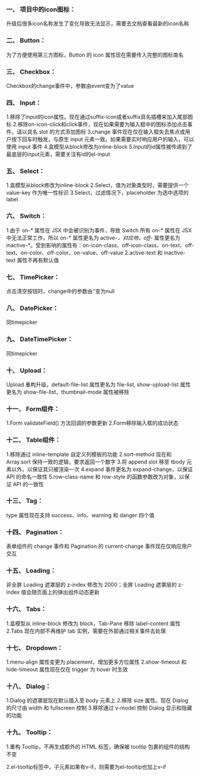 ### 一、	项目中的icon图标：
升级后很多icon名称发生了变化导致无法显示，需要去文档查看最新的icon名称

### 二、	Button：
为了方便使用第三方图标，Button 的 icon 属性现在需要传入完整的图标类名

### 三、	Checkbox：
Checkbox的change事件中，参数由event变为了value

### 四、	Input：
1.移除了input的icon属性。现在通过suffix-icon或者suffix具名插槽来加入尾部图标
2.移除on-icon-click和click事件，现在如果需要为输入框中的图标添加点击事件，请以具名 slot 的方式添加图标
3.change 事件现在仅在输入框失去焦点或用户按下回车时触发，与原生 input 元素一致。如果需要实时响应用户的输入，可以使用 input 事件
4.盒模型从block修改为inline-block
5.Input的id属性被传递到了最底层的input元素，需要关注有id的el-input

### 五、	Select：
1.盒模型从block修改为inline-block
2.Select，值为对象类型时，需要提供一个 value-key 作为唯一性标识
3.Select，过滤情况下，placeholder 为选中选项的 label

### 六、	Switch：
1.由于 on-* 属性在 JSX 中会被识别为事件，导致 Switch 所有 on-* 属性在 JSX 中无法正常工作，所以 on-* 属性更名为 active-*，对应地，off-* 属性更名为 inactive-*。受到影响的属性有：on-icon-class、off-icon-class、on-text、off-text、on-color、off-color、on-value、off-value
2.active-text 和 inactive-text 属性不再有默认值

### 七、	TimePicker：
点击清空按钮时，change中的参数由’’变为null

### 八、	DatePicker：
同timepicker

### 九、	DateTimePicker：
同timepicker

### 十、	Upload：
Upload 重构升级，default-file-list 属性更名为 file-list, show-upload-list 属性更名为 show-file-list，thumbnail-mode 属性被移除


### 十一、	Form组件：
1.Form validateField() 方法回调的参数更新
2.Form移除输入框的成功状态

### 十二、	Table组件：
1.移除通过 inline-template 自定义列模板的功能
2.sort-method 现在和 Array.sort 保持一致的逻辑，要求返回一个数字
3.将 append slot 移至 tbody 元素以外，以保证其只被渲染一次
4.expand 事件更名为 expand-change，以保证 API 的命名一致性
5.row-class-name 和 row-style 的函数参数改为对象，以保证 API 的一致性

### 十三、	Tag：
type 属性现在支持 success、info、warning 和 danger 四个值

### 十四、	Pagination：
表单组件的 change 事件和 Pagination 的 current-change 事件现在仅响应用户交互

### 十五、	Loading：
非全屏 Loading 遮罩层的 z-index 修改为 2000；全屏 Loading 遮罩层的 z-index 值会随页面上的弹出组件动态更新

### 十六、	Tabs：
1.盒模型从 inline-block 修改为 block，Tab-Pane 移除 label-content 属性
2.Tabs 现在内部不再维护 tab 实例，需要在外部通过相关事件去处理

### 十七、	Dropdown：
1.menu-align 属性变更为 placement，增加更多方位属性
2.show-timeout 和 hide-timeout 属性现在仅在 trigger 为 hover 时生效

### 十八、	Dialog：
1.Dialog 的遮罩层现在默认插入至 body 元素上
2.移除 size 属性。现在 Dialog 的尺寸由 width 和 fullscreen 控制
3.移除通过 v-model 控制 Dialog 显示和隐藏的功能

### 十九、	Tooltip：
1.重构 Tooltip，不再生成额外的 HTML 标签，确保被 tooltip 包裹的组件的结构不变

2.el-tooltip标签中，子元素如果有v-if，则需要为el-tooltip也加上v-if
